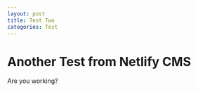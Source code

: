 ```yaml
---
layout: post
title: Test Two
categories: Test
---
```

# Another Test from Netlify CMS

Are you working?
